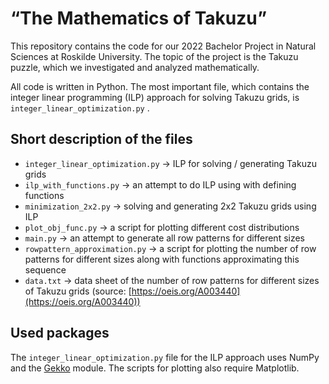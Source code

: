 # “The Mathematics of Takuzu”

This repository contains the code for our 2022 Bachelor Project in Natural Sciences at Roskilde University. The topic of the project is the Takuzu puzzle, which we investigated and analyzed mathematically.

All code is written in Python. The most important file, which contains the integer linear programming (ILP) approach for solving Takuzu grids, is `integer_linear_optimization.py` .

## Short description of the files

- `integer_linear_optimization.py` → ILP for solving / generating Takuzu grids
- `ilp_with_functions.py` → an attempt to do ILP using with defining functions
- `minimization_2x2.py` → solving and generating 2x2 Takuzu grids using ILP
- `plot_obj_func.py` → a script for plotting different cost distributions
- `main.py` → an attempt to generate all row patterns for different sizes
- `rowpattern_approximation.py` → a script for plotting the number of row patterns for different sizes along with functions approximating this sequence
- `data.txt` → data sheet of the number of row patterns for different sizes of Takuzu grids (source: [https://oeis.org/A003440](https://oeis.org/A003440))

## Used packages

The `integer_linear_optimization.py` file for the ILP approach uses NumPy and the [Gekko](https://gekko.readthedocs.io/en/latest/#) module. The scripts for plotting also require Matplotlib.
